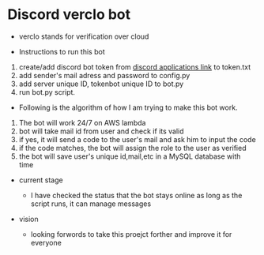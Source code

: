 # Discord verclo bot
- verclo stands for verification over cloud

- Instructions to run this bot  
1. create/add discord bot token from [discord applications link](https://discord.com/developers/applications) to token.txt  
2. add sender's mail adress and password to config.py 
3. add server unique ID, tokenbot unique ID to bot.py  
4. run bot.py script.

- Following is the algorithm of how I am trying to make this bot work.  
1. The bot will work 24/7 on AWS lambda  
2. bot will take mail id from user and check if its valid  
3. if yes, it will send a code to the user's mail and ask him to input the code  
4. if the code matches, the bot will assign the role to the user as verified  
5. the bot will save user's unique id,mail,etc in a MySQL database with time

- current stage  
  - I have checked the status that the bot stays online as long as the script runs, it can manage messages

- vision  
  - looking forwords to take this proejct forther and improve it for everyone
